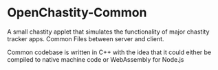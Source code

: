 # OpenChastity-Common
A small chastity applet that simulates the functionality of major chastity tracker apps. Common Files between server and client.

Common codebase is written in C++ with the idea that it could either be compiled to native machine code or WebAssembly for Node.js